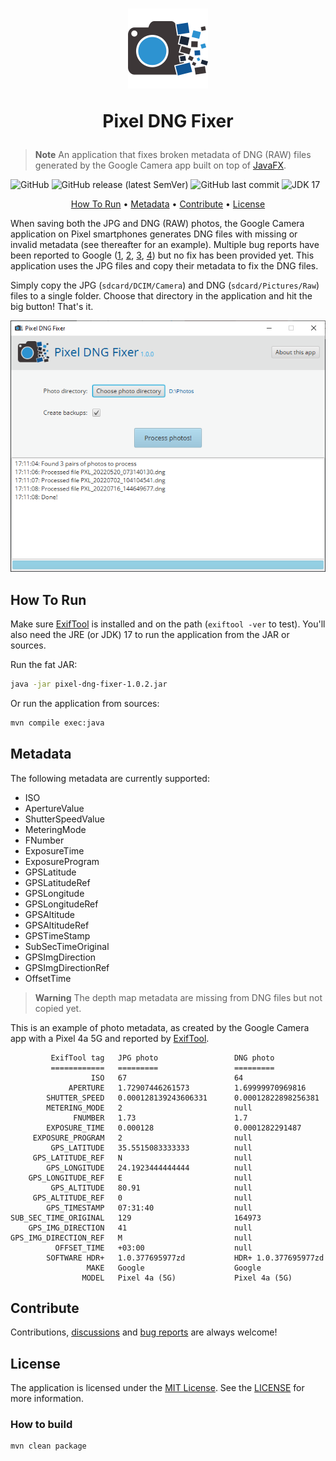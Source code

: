 <h1 align="center">

![Pixel DNG Fixer Logo](src/main/resources/images/logo_color_128.png)

Pixel DNG Fixer
</h1>

> **Note**
> An application that fixes broken metadata of DNG (RAW) files generated by the Google Camera app built
> on top of <a href="https://openjfx.io">JavaFX</a>.

<p align="center">

![GitHub](https://img.shields.io/github/license/qligier/PixelDngFixer?style=flat-square)
![GitHub release (latest SemVer)](https://img.shields.io/github/v/release/qligier/PixelDngFixer?style=flat-square)
![GitHub last commit](https://img.shields.io/github/last-commit/qligier/PixelDngFixer?style=flat-square)
![JDK 17](https://img.shields.io/badge/JDK-17-blue?style=flat-square)

</p>

<p align="center">
  <a href="#how-to-run">How To Run</a> •
  <a href="#metadata">Metadata</a> •
  <a href="#contribute">Contribute</a> •
  <a href="#license">License</a>
</p>

When saving both the JPG and DNG (RAW) photos, the Google Camera application on Pixel smartphones generates DNG
files with missing or invalid metadata (see thereafter for an example).
Multiple bug reports have been reported to Google ([1](https://support.google.com/pixelphone/thread/112616241),
[2](https://support.google.com/pixelphone/thread/43493374), [3](https://support.google.com/pixelphone/thread/156039163),
[4](https://support.google.com/pixelphone/thread/1314238)) but no fix has been provided yet.
This application uses the JPG files and copy their metadata to fix the DNG files.

Simply copy the JPG (`sdcard/DCIM/Camera`) and DNG (`sdcard/Pictures/Raw`) files to a single folder.
Choose that directory in the application and hit the big button!
That's it.

![Screenshot of the application](screenshot.png)

## How To Run

Make sure [ExifTool](https://exiftool.org) is installed and on the path (`exiftool -ver` to test).
You'll also need the JRE (or JDK) 17 to run the application from the JAR or sources.

Run the fat JAR:

```bash
java -jar pixel-dng-fixer-1.0.2.jar
```

Or run the application from sources:

```bash
mvn compile exec:java
```

## Metadata

The following metadata are currently supported:

- ISO
- ApertureValue
- ShutterSpeedValue
- MeteringMode
- FNumber
- ExposureTime
- ExposureProgram
- GPSLatitude
- GPSLatitudeRef
- GPSLongitude
- GPSLongitudeRef
- GPSAltitude
- GPSAltitudeRef
- GPSTimeStamp
- SubSecTimeOriginal
- GPSImgDirection
- GPSImgDirectionRef
- OffsetTime

> **Warning**
> The depth map metadata are missing from DNG files but not copied yet.

This is an example of photo metadata, as created by the Google Camera app with a Pixel 4a 5G and reported by
[ExifTool](https://exiftool.org).

```
         ExifTool tag   JPG photo                 DNG photo
         ============   =========                 =========
                  ISO   67                        64
             APERTURE   1.72907446261573          1.69999970969816
        SHUTTER_SPEED   0.000128139243606331      0.00012822898256381
        METERING_MODE   2                         null
              FNUMBER   1.73                      1.7
        EXPOSURE_TIME   0.000128                  0.0001282291487
     EXPOSURE_PROGRAM   2                         null
         GPS_LATITUDE   35.5515083333333          null
     GPS_LATITUDE_REF   N                         null
        GPS_LONGITUDE   24.1923444444444          null
    GPS_LONGITUDE_REF   E                         null
         GPS_ALTITUDE   80.91                     null
     GPS_ALTITUDE_REF   0                         null
        GPS_TIMESTAMP   07:31:40                  null
SUB_SEC_TIME_ORIGINAL   129                       164973
    GPS_IMG_DIRECTION   41                        null
GPS_IMG_DIRECTION_REF   M                         null
          OFFSET_TIME   +03:00                    null
        SOFTWARE HDR+   1.0.377695977zd           HDR+ 1.0.377695977zd
                 MAKE   Google                    Google
                MODEL   Pixel 4a (5G)             Pixel 4a (5G)
```

## Contribute

Contributions, [discussions](https://github.com/qligier/PixelDngFixer/discussions)
and [bug reports](https://github.com/qligier/PixelDngFixer/issues) are always welcome!

## License

The application is licensed under the [MIT License](https://opensource.org/licenses/mit-license.php).
See the [LICENSE](LICENSE.txt) for more information.

### How to build

```bash
mvn clean package
```

